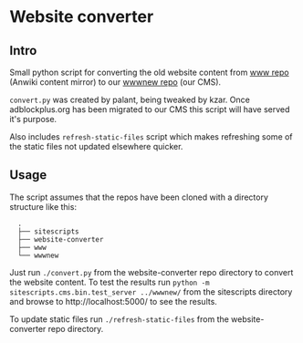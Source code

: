 # Website converter

## Intro

Small python script for converting the old website content from [www repo](https://hg.adblockplus.org/www/) (Anwiki content mirror) to our [wwwnew repo](https://hg.adblockplus.org/wwwnew/) (our CMS).

`convert.py` was created by palant, being tweaked by kzar. Once adblockplus.org has been migrated to our CMS this script will have served it's purpose.

Also includes `refresh-static-files` script which makes refreshing some of the static files not updated elsewhere quicker.

## Usage

The script assumes that the repos have been cloned with a directory structure like this:

      .
      ├── sitescripts
      ├── website-converter
      ├── www
      └── wwwnew

Just run `./convert.py` from the website-converter repo directory to convert the website content. To test the results run `python -m sitescripts.cms.bin.test_server ../wwwnew/` from the sitescripts directory and browse to http://localhost:5000/ to see the results.

To update static files run `./refresh-static-files` from the website-converter repo directory.
